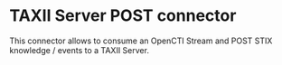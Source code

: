 # TAXII Server POST connector

This connector allows to consume an OpenCTI Stream and POST STIX knowledge / events to a TAXII Server.